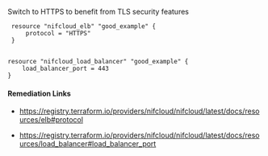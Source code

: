 
Switch to HTTPS to benefit from TLS security features

```hcl
 resource "nifcloud_elb" "good_example" {
     protocol = "HTTPS"
 }
 
```
```hcl
resource "nifcloud_load_balancer" "good_example" {
    load_balancer_port = 443
}

```

#### Remediation Links
 - https://registry.terraform.io/providers/nifcloud/nifcloud/latest/docs/resources/elb#protocol

 - https://registry.terraform.io/providers/nifcloud/nifcloud/latest/docs/resources/load_balancer#load_balancer_port

